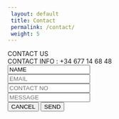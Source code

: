 ```yaml
---
 layout: default
 title: Contact
 permalink: /contact/
 weight: 5
---
```

<html lang="en">
<head>
<style>
*, *:before, *:after {
  box-sizing: border-box;
  -webkit-font-smoothing: antialiased;
  -moz-osx-font-smoothing: grayscale;
}

body {
  
}

body, button, input {
  font-family: 'Montserrat', sans-serif;
  font-weight: 700;
  letter-spacing: 1.4px;
}

.background {
  display: flex;
  min-height: 100vh;
}

.container {
  flex: 0 1 700px;
  margin: auto;
  padding: 10px;
}

.screen {
  position: relative;
  background: #3e3e3e;
  border-radius: 15px;
}

.screen:after {
  content: '';
  display: block;
  position: absolute;
  top: 0;
  left: 20px;
  right: 20px;
  bottom: 0;
  border-radius: 15px;
  box-shadow: 0 20px 40px rgba(0, 0, 0, .4);
  z-index: -1;
}

.screen-header {
  display: flex;
  align-items: center;
  padding: 10px 20px;
  background: #4d4d4f;
  border-top-left-radius: 15px;
  border-top-right-radius: 15px;
}

.screen-header-left {
  margin-right: auto;
}

.screen-header-button {
  display: inline-block;
  width: 8px;
  height: 8px;
  margin-right: 3px;
  border-radius: 8px;
  background: white;
}

.close {
    float: none;
}

.screen-header-button.close {
  background: #ed1c6f;
}

.screen-header-button.maximize {
  background: #e8e925;
}

.screen-header-button.minimize {
  background: #74c54f;
}

.screen-header-right {
  display: flex;
}

.screen-header-ellipsis {
  width: 3px;
  height: 3px;
  margin-left: 2px;
  border-radius: 8px;
  background: #999;
}

.screen-body {
  display: flex;
}

.screen-body-item {
  flex: 1;
  padding: 50px;
}

.screen-body-item.left {
  display: flex;
  flex-direction: column;
}

.app-title {
  display: flex;
  flex-direction: column;
  position: relative;
  color: #ea1d6f;
  font-size: 26px;
}

.app-title:after {
  content: '';
  display: block;
  position: absolute;
  left: 0;
  bottom: -10px;
  width: 25px;
  height: 4px;
  background: #ea1d6f;
}

.app-contact {
  margin-top: auto;
  font-size: 8px;
  color: #888;
}

.app-form-group {
  margin-bottom: 15px;
}

.app-form-group.message {
  margin-top: 40px;
}

.app-form-group.buttons {
  margin-bottom: 0;
  text-align: right;
}

.app-form-control {
  width: 100%;
  padding: 10px 0;
  background: none;
  border: none;
  border-bottom: 1px solid #666;
  color: #ddd;
  font-size: 14px;
  text-transform: uppercase;
  outline: none;
  transition: border-color .2s;
}

.app-form-control::placeholder {
  color: #666;
}

.app-form-control:focus {
  border-bottom-color: #ddd;
}

.app-form-button {
  background: none;
  border: none;
  color: #ea1d6f;
  font-size: 14px;
  cursor: pointer;
  outline: none;
}

.app-form-button:hover {
  color: #b9134f;
}

.credits {
  display: flex;
  justify-content: center;
  align-items: center;
  margin-top: 20px;
  color: #ffa4bd;
  font-family: 'Roboto Condensed', sans-serif;
  font-size: 16px;
  font-weight: normal;
}

.credits-link {
  display: flex;
  align-items: center;
  color: #fff;
  font-weight: bold;
  text-decoration: none;
}

.dribbble {
  width: 20px;
  height: 20px;
  margin: 0 5px;
}

@media screen and (max-width: 520px) {
  .screen-body {
    flex-direction: column;
  }

  .screen-body-item.left {
    margin-bottom: 30px;
  }

  .app-title {
    flex-direction: row;
  }

  .app-title span {
    margin-right: 12px;
  }

  .app-title:after {
    display: none;
  }
}

@media screen and (max-width: 600px) {
  .screen-body {
    padding: 40px;
  }

  .screen-body-item {
    padding: 0;
  }
}

</style>
</head>
<body>
	<div class="background">
  <div class="container">
    <div class="screen">
      <div class="screen-header">
        <div class="screen-header-left">
          <div class="screen-header-button close"></div>
          <div class="screen-header-button maximize"></div>
          <div class="screen-header-button minimize"></div>
        </div>
        <div class="screen-header-right">
          <div class="screen-header-ellipsis"></div>
          <div class="screen-header-ellipsis"></div>
          <div class="screen-header-ellipsis"></div>
        </div>
      </div>
      <div class="screen-body">
        <div class="screen-body-item left">
          <div class="app-title">
            <span>CONTACT</span>
            <span>US</span>
          </div>
          <div class="app-contact">CONTACT INFO : +34 677 14 68 48</div>
        </div>
        <div class="screen-body-item">
          <div class="app-form">
            <div class="app-form-group">
              <input class="app-form-control" placeholder="NAME" value="NAME">
            </div>
            <div class="app-form-group">
              <input class="app-form-control" placeholder="EMAIL">
            </div>
            <div class="app-form-group">
              <input class="app-form-control" placeholder="CONTACT NO">
            </div>
            <div class="app-form-group message">
              <input class="app-form-control" placeholder="MESSAGE">
            </div>
            <div class="app-form-group buttons">
              <button class="app-form-button">CANCEL</button>
              <button class="app-form-button">SEND</button>
            </div>
          </div>
        </div>
      </div>
    </div>
  </div>
</div>
</body>
</html>